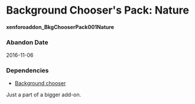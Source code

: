 # Background Chooser's Pack: Nature
#### xenforoaddon_BkgChooserPack001Nature

### Abandon Date

2016-11-06

### Dependencies

 * [Background chooser](https://github.com/adlerosn/xenforoaddon_customBackgroundChooser/)

Just a part of a bigger add-on.

